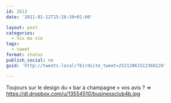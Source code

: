 ```yaml
---
id: 2613
date: '2011-01-12T15:26:38+01:00'

layout: post
categories:
  - Vis ma vie
tags:
  - tweet
format: status
publish_social: no
guid: 'http://tweets.local/?birdsite_tweet=25212061512368128'

---
```


Toujours sur le design du « bar à champagne » vos avis ? =&gt; https://dl.dropbox.com/u/13554510/businessclub4b.jpg